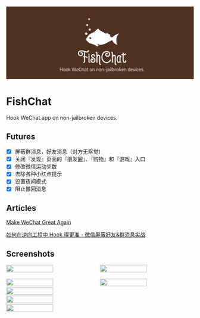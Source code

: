 <p align="center">
<a href="https://github.com/yulingtianxia/FishChat">
<img src="Images/logo.png" alt="FishChat" />
</a>
</p>

# FishChat

Hook WeChat.app on non-jailbroken devices.

## Futures

- [x] 屏蔽群消息，好友消息（对方无察觉）
- [x] 关闭『发现』页面的『朋友圈』、『购物』和『游戏』入口
- [x] 修改微信运动步数
- [x] 去除各种小红点提示
- [x] 设置夜间模式
- [x] 阻止撤回消息

## Articles

[Make WeChat Great Again](http://yulingtianxia.com/blog/2017/02/28/Make-WeChat-Great-Again/)

[如何在逆向工程中 Hook 得更准 - 微信屏蔽好友&群消息实战](http://yulingtianxia.com/blog/2017/03/06/How-to-hook-the-correct-method-in-reverse-engineering)

## Screenshots

<img src="Images/weichat_ignore_chatroom.PNG" width="50%" height="50%"><img src="Images/wechat_ignore_somone.PNG" width="50%" height="50%">

<img src="Images/wechat_setting_keyboard.PNG" width="50%" height="50%"><img src="Images/wechat_setting_stepcount.PNG" width="50%" height="50%">
<img src="Images/wechat_mystepcount.PNG" width="50%" height="50%">
<img src="Images/wechat_discover.PNG" width="50%" height="50%">
<img src="Images/wechat_about.PNG" width="50%" height="50%">

